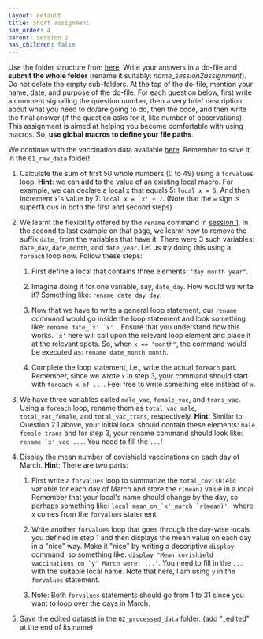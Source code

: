 ```yaml
---
layout: default
title: Short assignment
nav_order: 4
parent: Session 2
has_children: false
---
```


Use the folder structure from [here](https://amolraswan.github.io/stata_workshop/session2/1_project_folder/). Write your answers in a do-file and **submit the whole folder** (rename it suitably: *name_session2assignment*). Do not delete the empty sub-folders. At the top of the do-file, mention your name, date, and purpose of the do-file. For each question below, first write a comment signalling the question number, then a very brief description about what you need to do/are going to do, then the code, and then write the final answer (if the question asks for it, like number of observations). This assignment is aimed at helping you become comfortable with using macros. So, **use global macros to define your file paths**.

We continue with the vaccination data available [here](https://drive.google.com/file/d/1Sb86BVYAgiyqpg7QsBdNvfWfG9Y63UGy/view?usp=sharing). Remember to save it in the ``01_raw_data`` folder!

1. Calculate the sum of first 50 whole numbers (0 to 49) using a ``forvalues`` loop. **Hint**: we can add to the value of an existing local macro. For example, we can declare a local x that equals 5: ``local x = 5``. And then increment x's value by 7: ``local x = `x' + 7``. (Note that the ``=`` sign is superfluous in both the first and second steps)

2. We learnt the flexibility offered by the ``rename`` command in [session 1](https://amolraswan.github.io/stata_workshop/session1/3_statacommands/rename/). In the second to last example on that page, we learnt how to remove the suffix ``date_`` from the variables that have it. There were 3 such variables: ``date_day``, ``date_month``, and ``date_year``. Let us try doing this using a ``foreach`` loop now. Follow these steps:

	1. First define a local that contains three elements: ``"day month year"``.

	2. Imagine doing it for one variable, say, ``date_day``. How would we write it? Something like: ``rename date_day day``. 

	3. Now that we have to write a general loop statement, our ``rename`` command would go inside the loop statement and look something like: ``rename date_`x' `x' ``. Ensure that you understand how this works. `` `x' `` here will call upon the relevant loop element and place it at the relevant spots. So, when ``x == "month"``, the command would be executed as: ``rename date_month month``. 

	4. Complete the loop statement, i.e., write the actual ``foreach`` part. Remember, since we wrote ``x`` in step 3, your command should start with ``foreach x of ...``. Feel free to write something else instead of ``x``.

3. We have three variables called ``male_vac``, ``female_vac``, and ``trans_vac``. Using a ``foreach`` loop, rename them as ``total_vac_male``, ``total_vac_female``, and ``total_vac_trans``, respectively. **Hint**: Similar to Question 2.1 above, your initial local should contain these elements: ``male female trans`` and for step 3, your rename command should look like: ``rename `x'_vac ...``. You need to fill the ``...``!

4. Display the mean number of covishield vaccinations on each day of March. **Hint**: There are two parts:

	1. First write a ``forvalues`` loop to summarize the ``total_covishield`` variable for each day of March and store the ``r(mean)`` value in a local. Remember that your local's name should change by the day, so perhaps something like: ``local mean_on_`x'_march `r(mean)' `` where ``x`` comes from the ``forvalues`` statement.

	2. Write another ``forvalues`` loop that goes through the day-wise locals you defined in step 1 and then displays the mean value on each day in a "nice" way. Make it "nice" by writing a descriptive ``display`` command, so something like: ``display "Mean covishield vaccinations on `y' March were: ..."``. You need to fill in the ``...`` with the suitable local name. Note that here, I am using ``y`` in the ``forvalues`` statement.

	3. Note: Both ``forvalues`` statements should go from 1 to 31 since you want to loop over the days in March.

5. Save the edited dataset in the ``02_processed_data`` folder. (add "\_edited" at the end of its name)
